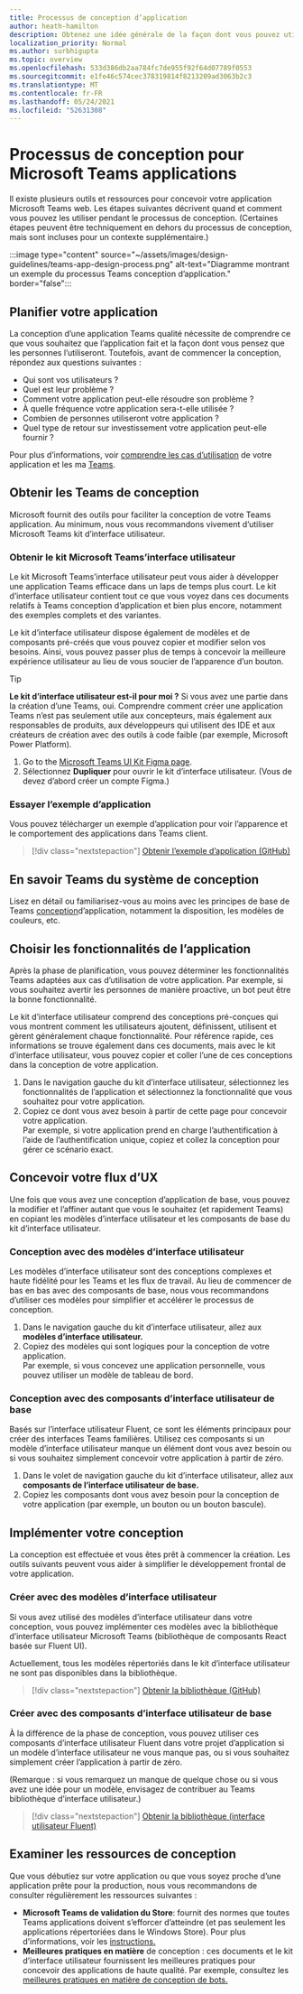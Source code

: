 ```yaml
---
title: Processus de conception d’application
author: heath-hamilton
description: Obtenez une idée générale de la façon dont vous pouvez utiliser les outils et les ressources Microsoft pour concevoir une application Microsoft Teams efficace.
localization_priority: Normal
ms.author: surbhigupta
ms.topic: overview
ms.openlocfilehash: 533d386db2aa784fc7de955f92f64d07789f0553
ms.sourcegitcommit: e1fe46c574cec378319814f8213209ad3063b2c3
ms.translationtype: MT
ms.contentlocale: fr-FR
ms.lasthandoff: 05/24/2021
ms.locfileid: "52631308"
---
```

# <a name="design-process-for-microsoft-teams-apps"></a>Processus de conception pour Microsoft Teams applications

Il existe plusieurs outils et ressources pour concevoir votre application Microsoft Teams web. Les étapes suivantes décrivent quand et comment vous pouvez les utiliser pendant le processus de conception. (Certaines étapes peuvent être techniquement en dehors du processus de conception, mais sont incluses pour un contexte supplémentaire.)

:::image type="content" source="~/assets/images/design-guidelines/teams-app-design-process.png" alt-text="Diagramme montrant un exemple du processus Teams conception d’application." border="false":::

## <a name="plan-your-app"></a>Planifier votre application

La conception d’une application Teams qualité nécessite de comprendre ce que vous souhaitez que l’application fait et la façon dont vous pensez que les personnes l’utiliseront. Toutefois, avant de commencer la conception, répondez aux questions suivantes :

* Qui sont vos utilisateurs ?
* Quel est leur problème ?
* Comment votre application peut-elle résoudre son problème ?
* À quelle fréquence votre application sera-t-elle utilisée ?
* Combien de personnes utiliseront votre application ?
* Quel type de retour sur investissement votre application peut-elle fournir ?

Pour plus d’informations, voir [comprendre les cas d’utilisation](~/concepts/design/understand-use-cases.md) de votre application et les ma [Teams](~/concepts/design/map-use-cases.md).

## <a name="get-teams-design-tools"></a>Obtenir les Teams de conception

Microsoft fournit des outils pour faciliter la conception de votre Teams application. Au minimum, nous vous recommandons vivement d’utiliser Microsoft Teams kit d’interface utilisateur.

### <a name="get-the-microsoft-teams-ui-kit"></a>Obtenir le kit Microsoft Teams’interface utilisateur

Le kit Microsoft Teams’interface utilisateur peut vous aider à développer une application Teams efficace dans un laps de temps plus court. Le kit d’interface utilisateur contient tout ce que vous voyez dans ces documents relatifs à Teams conception d’application et bien plus encore, notamment des exemples complets et des variantes.

Le kit d’interface utilisateur dispose également de modèles et de composants pré-créés que vous pouvez copier et modifier selon vos besoins. Ainsi, vous pouvez passer plus de temps à concevoir la meilleure expérience utilisateur au lieu de vous soucier de l’apparence d’un bouton.

> [!TIP]
> **Le kit d’interface utilisateur est-il pour moi ?** Si vous avez une partie dans la création d’une Teams, oui. Comprendre comment créer une application Teams n’est pas seulement utile aux concepteurs, mais également aux responsables de produits, aux développeurs qui utilisent des IDE et aux créateurs de création avec des outils à code faible (par exemple, Microsoft Power Platform).

1. Go to the [Microsoft Teams UI Kit Figma page](https://www.figma.com/community/file/916836509871353159).
1. Sélectionnez **Dupliquer** pour ouvrir le kit d’interface utilisateur. (Vous de devez d’abord créer un compte Figma.)

### <a name="try-the-sample-app"></a>Essayer l’exemple d’application

Vous pouvez télécharger un exemple d’application pour voir l’apparence et le comportement des applications dans Teams client.

> [!div class="nextstepaction"]
> [Obtenir l’exemple d’application (GitHub)](https://github.com/OfficeDev/Microsoft-Teams-Samples/tree/main/samples/tab-ui-templates/ts)

## <a name="learn-teams-design-system"></a>En savoir Teams du système de conception

Lisez en détail ou familiarisez-vous au moins avec les principes de base de Teams [conception](design-teams-app-fundamentals.md)d’application, notamment la disposition, les modèles de couleurs, etc.

## <a name="choose-app-capabilities"></a>Choisir les fonctionnalités de l’application

Après la phase de planification, vous pouvez déterminer les fonctionnalités Teams adaptées aux cas d’utilisation de votre application. Par exemple, si vous souhaitez avertir les personnes de manière proactive, un bot peut être la bonne fonctionnalité.

Le kit d’interface utilisateur comprend des conceptions pré-conçues qui vous montrent comment les utilisateurs ajoutent, définissent, utilisent et gèrent généralement chaque fonctionnalité. Pour référence rapide, ces informations se trouve également dans ces documents, mais avec le kit d’interface utilisateur, vous pouvez copier et coller l’une de ces conceptions dans la conception de votre application.

1. Dans le navigation gauche du kit  d’interface utilisateur, sélectionnez les fonctionnalités de l’application et sélectionnez la fonctionnalité que vous souhaitez pour votre application.
1. Copiez ce dont vous avez besoin à partir de cette page pour concevoir votre application.<br />
   Par exemple, si votre application prend en charge l’authentification à l’aide de l’authentification unique, copiez et collez la conception pour gérer ce scénario exact.

## <a name="design-your-ux-flow"></a>Concevoir votre flux d’UX

Une fois que vous avez une conception d’application de base, vous pouvez la modifier et l’affiner autant que vous le souhaitez (et rapidement Teams) en copiant les modèles d’interface utilisateur et les composants de base du kit d’interface utilisateur.

### <a name="design-with-ui-templates"></a>Conception avec des modèles d’interface utilisateur

Les modèles d’interface utilisateur sont des conceptions complexes et haute fidélité pour les Teams et les flux de travail. Au lieu de commencer de bas en bas avec des composants de base, nous vous recommandons d’utiliser ces modèles pour simplifier et accélérer le processus de conception.

1. Dans le navigation gauche du kit d’interface utilisateur, allez aux **modèles d’interface utilisateur.**
1. Copiez des modèles qui sont logiques pour la conception de votre application.<br />
   Par exemple, si vous concevez une application personnelle, vous pouvez utiliser un modèle de tableau de bord.

### <a name="design-with-basic-ui-components"></a>Conception avec des composants d’interface utilisateur de base

Basés sur l’interface utilisateur Fluent, ce sont les éléments principaux pour créer des interfaces Teams familières. Utilisez ces composants si un modèle d’interface utilisateur manque un élément dont vous avez besoin ou si vous souhaitez simplement concevoir votre application à partir de zéro.

1. Dans le volet de navigation gauche du kit d’interface utilisateur, allez aux **composants de l’interface utilisateur de base.**
1. Copiez les composants dont vous avez besoin pour la conception de votre application (par exemple, un bouton ou un bouton bascule).

## <a name="implement-your-design"></a>Implémenter votre conception

La conception est effectuée et vous êtes prêt à commencer la création. Les outils suivants peuvent vous aider à simplifier le développement frontal de votre application.

### <a name="build-with-ui-templates"></a>Créer avec des modèles d’interface utilisateur

Si vous avez utilisé des modèles d’interface utilisateur dans votre conception, vous pouvez implémenter ces modèles avec la bibliothèque d’interface utilisateur Microsoft Teams (bibliothèque de composants React basée sur Fluent UI).

Actuellement, tous les modèles répertoriés dans le kit d’interface utilisateur ne sont pas disponibles dans la bibliothèque.

> [!div class="nextstepaction"]
> [Obtenir la bibliothèque (GitHub)](https://github.com/OfficeDev/microsoft-teams-ui-component-library)

### <a name="build-with-basic-ui-components"></a>Créer avec des composants d’interface utilisateur de base

À la différence de la phase de conception, vous pouvez utiliser ces composants d’interface utilisateur Fluent dans votre projet d’application si un modèle d’interface utilisateur ne vous manque pas, ou si vous souhaitez simplement créer l’application à partir de zéro. 

(Remarque : si vous remarquez un manque de quelque chose ou si vous avez une idée pour un modèle, envisagez de contribuer au Teams bibliothèque d’interface utilisateur.)

> [!div class="nextstepaction"]
> [Obtenir la bibliothèque (interface utilisateur Fluent)](https://fluentsite.z22.web.core.windows.net/)

## <a name="review-design-resources"></a>Examiner les ressources de conception

Que vous débutiez sur votre application ou que vous soyez proche d’une application prête pour la production, nous vous recommandons de consulter régulièrement les ressources suivantes :

* **Microsoft Teams de validation du Store**: fournit des normes que toutes Teams applications doivent s’efforcer d’atteindre (et pas seulement les applications répertoriées dans le Windows Store). Pour plus d’informations, voir les [instructions.](~/concepts/deploy-and-publish/appsource/prepare/teams-store-validation-guidelines.md)
* **Meilleures pratiques en matière** de conception : ces documents et le kit d’interface utilisateur fournissent les meilleures pratiques pour concevoir des applications de haute qualité. Par exemple, consultez les [meilleures pratiques en matière de conception de bots.](~/bots/design/bots.md#best-practices)
